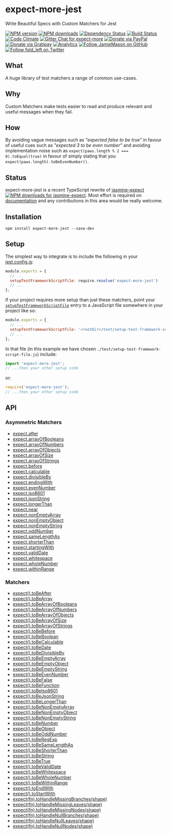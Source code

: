 # expect-more-jest

Write Beautiful Specs with Custom Matchers for Jest

[![NPM version](http://img.shields.io/npm/v/expect-more-jest.svg?style=flat-square)](https://www.npmjs.com/package/expect-more-jest)
[![NPM downloads](http://img.shields.io/npm/dm/expect-more-jest.svg?style=flat-square)](https://www.npmjs.com/package/expect-more-jest)
[![Dependency Status](http://img.shields.io/david/JamieMason/expect-more-jest.svg?style=flat-square)](https://david-dm.org/JamieMason/expect-more-jest)
[![Build Status](http://img.shields.io/travis/JamieMason/expect-more-jest/master.svg?style=flat-square)](https://travis-ci.org/JamieMason/expect-more-jest)
[![Code Climate](https://img.shields.io/codeclimate/github/JamieMason/expect-more.svg?style=flat-square)](https://codeclimate.com/github/JamieMason/expect-more)
[![Gitter Chat for expect-more](https://badges.gitter.im/Join%20Chat.svg)](https://gitter.im/JamieMason/expect-more)
[![Donate via PayPal](https://img.shields.io/badge/donate-paypal-blue.svg)](https://www.paypal.me/foldleft)
[![Donate via Gratipay](https://img.shields.io/gratipay/user/JamieMason.svg)](https://gratipay.com/~JamieMason/)
[![Analytics](https://ga-beacon.appspot.com/UA-45466560-5/expect-more-jest?flat&useReferer)](https://github.com/igrigorik/ga-beacon)
[![Follow JamieMason on GitHub](https://img.shields.io/github/followers/JamieMason.svg?style=social&label=Follow)](https://github.com/JamieMason)
[![Follow fold_left on Twitter](https://img.shields.io/twitter/follow/fold_left.svg?style=social&label=Follow)](https://twitter.com/fold_left)

## What

A huge library of test matchers a range of common use-cases.

## Why

Custom Matchers make tests easier to read and produce relevant and useful messages when they fail.

## How

By avoiding vague messages such as _"expected false to be true"_ in favour of useful cues such as _"expected 3 to be
even number"_ and avoiding implementation noise such as `expect(paws.length % 2 === 0).toEqual(true)` in favour of
simply stating that you `expect(paws.length).toBeEvenNumber()`.

## Status

expect-more-jest is a recent TypeScript rewrite of [jasmine-expect][jasmine-expect]
[![NPM downloads for jasmine-expect](http://img.shields.io/npm/dm/jasmine-expect.svg?style=flat-square)](https://www.npmjs.com/package/jasmine-expect).
Most effort is required on [documentation][documentation] and any contributions in this area would be really welcome.

## Installation

```
npm install expect-more-jest --save-dev
```

## Setup

The simplest way to integrate is to include the following in your [jest.config.js][jest-config]:

```js
module.exports = {
  // ...
  setupTestFrameworkScriptFile: require.resolve('expect-more-jest')
  // ...
};
```

If your project requires more setup than just these matchers, point your
[`setupTestFrameworkScriptFile`][setup-test-framework-script-file] entry to a JavaScript file somewhere in your project
like so:

```js
module.exports = {
  // ...
  setupTestFrameworkScriptFile: '<rootDir>/test/setup-test-framework-script-file.js'
  // ...
};
```

In that file (in this example we have chosen `./test/setup-test-framework-script-file.js`) include:

```js
import 'expect-more-jest';
// ...then your other setup code
```

or:

```js
require('expect-more-jest');
// ...then your other setup code
```

## API

### Asymmetric Matchers

* [expect.after](https://github.com/JamieMason/expect-more/blob/master/packages/expect-more-jest/docs/asymmetric/after.md)
* [expect.arrayOfBooleans](https://github.com/JamieMason/expect-more/blob/master/packages/expect-more-jest/docs/asymmetric/array-of-booleans.md)
* [expect.arrayOfNumbers](https://github.com/JamieMason/expect-more/blob/master/packages/expect-more-jest/docs/asymmetric/array-of-numbers.md)
* [expect.arrayOfObjects](https://github.com/JamieMason/expect-more/blob/master/packages/expect-more-jest/docs/asymmetric/array-of-objects.md)
* [expect.arrayOfSize](https://github.com/JamieMason/expect-more/blob/master/packages/expect-more-jest/docs/asymmetric/array-of-size.md)
* [expect.arrayOfStrings](https://github.com/JamieMason/expect-more/blob/master/packages/expect-more-jest/docs/asymmetric/array-of-strings.md)
* [expect.before](https://github.com/JamieMason/expect-more/blob/master/packages/expect-more-jest/docs/asymmetric/before.md)
* [expect.calculable](https://github.com/JamieMason/expect-more/blob/master/packages/expect-more-jest/docs/asymmetric/calculable.md)
* [expect.divisibleBy](https://github.com/JamieMason/expect-more/blob/master/packages/expect-more-jest/docs/asymmetric/divisible-by.md)
* [expect.endingWith](https://github.com/JamieMason/expect-more/blob/master/packages/expect-more-jest/docs/asymmetric/ending-with.md)
* [expect.evenNumber](https://github.com/JamieMason/expect-more/blob/master/packages/expect-more-jest/docs/asymmetric/even-number.md)
* [expect.iso8601](https://github.com/JamieMason/expect-more/blob/master/packages/expect-more-jest/docs/asymmetric/iso8601.md)
* [expect.jsonString](https://github.com/JamieMason/expect-more/blob/master/packages/expect-more-jest/docs/asymmetric/json-string.md)
* [expect.longerThan](https://github.com/JamieMason/expect-more/blob/master/packages/expect-more-jest/docs/asymmetric/longer-than.md)
* [expect.near](https://github.com/JamieMason/expect-more/blob/master/packages/expect-more-jest/docs/asymmetric/near.md)
* [expect.nonEmptyArray](https://github.com/JamieMason/expect-more/blob/master/packages/expect-more-jest/docs/asymmetric/non-empty-array.md)
* [expect.nonEmptyObject](https://github.com/JamieMason/expect-more/blob/master/packages/expect-more-jest/docs/asymmetric/non-empty-object.md)
* [expect.nonEmptyString](https://github.com/JamieMason/expect-more/blob/master/packages/expect-more-jest/docs/asymmetric/non-empty-string.md)
* [expect.oddNumber](https://github.com/JamieMason/expect-more/blob/master/packages/expect-more-jest/docs/asymmetric/odd-number.md)
* [expect.sameLengthAs](https://github.com/JamieMason/expect-more/blob/master/packages/expect-more-jest/docs/asymmetric/same-length-as.md)
* [expect.shorterThan](https://github.com/JamieMason/expect-more/blob/master/packages/expect-more-jest/docs/asymmetric/shorter-than.md)
* [expect.startingWith](https://github.com/JamieMason/expect-more/blob/master/packages/expect-more-jest/docs/asymmetric/starting-with.md)
* [expect.validDate](https://github.com/JamieMason/expect-more/blob/master/packages/expect-more-jest/docs/asymmetric/valid-date.md)
* [expect.whitespace](https://github.com/JamieMason/expect-more/blob/master/packages/expect-more-jest/docs/asymmetric/whitespace.md)
* [expect.wholeNumber](https://github.com/JamieMason/expect-more/blob/master/packages/expect-more-jest/docs/asymmetric/whole-number.md)
* [expect.withinRange](https://github.com/JamieMason/expect-more/blob/master/packages/expect-more-jest/docs/asymmetric/within-range.md)

### Matchers

* [expect().toBeAfter](https://github.com/JamieMason/expect-more/blob/master/packages/expect-more-jest/docs/matchers/to-be-after.md)
* [expect().toBeArray](https://github.com/JamieMason/expect-more/blob/master/packages/expect-more-jest/docs/matchers/to-be-array.md)
* [expect().toBeArrayOfBooleans](https://github.com/JamieMason/expect-more/blob/master/packages/expect-more-jest/docs/matchers/to-be-array-of-booleans.md)
* [expect().toBeArrayOfNumbers](https://github.com/JamieMason/expect-more/blob/master/packages/expect-more-jest/docs/matchers/to-be-array-of-numbers.md)
* [expect().toBeArrayOfObjects](https://github.com/JamieMason/expect-more/blob/master/packages/expect-more-jest/docs/matchers/to-be-array-of-objects.md)
* [expect().toBeArrayOfSize](https://github.com/JamieMason/expect-more/blob/master/packages/expect-more-jest/docs/matchers/to-be-array-of-size.md)
* [expect().toBeArrayOfStrings](https://github.com/JamieMason/expect-more/blob/master/packages/expect-more-jest/docs/matchers/to-be-array-of-strings.md)
* [expect().toBeBefore](https://github.com/JamieMason/expect-more/blob/master/packages/expect-more-jest/docs/matchers/to-be-before.md)
* [expect().toBeBoolean](https://github.com/JamieMason/expect-more/blob/master/packages/expect-more-jest/docs/matchers/to-be-boolean.md)
* [expect().toBeCalculable](https://github.com/JamieMason/expect-more/blob/master/packages/expect-more-jest/docs/matchers/to-be-calculable.md)
* [expect().toBeDate](https://github.com/JamieMason/expect-more/blob/master/packages/expect-more-jest/docs/matchers/to-be-date.md)
* [expect().toBeDivisibleBy](https://github.com/JamieMason/expect-more/blob/master/packages/expect-more-jest/docs/matchers/to-be-divisible-by.md)
* [expect().toBeEmptyArray](https://github.com/JamieMason/expect-more/blob/master/packages/expect-more-jest/docs/matchers/to-be-empty-array.md)
* [expect().toBeEmptyObject](https://github.com/JamieMason/expect-more/blob/master/packages/expect-more-jest/docs/matchers/to-be-empty-object.md)
* [expect().toBeEmptyString](https://github.com/JamieMason/expect-more/blob/master/packages/expect-more-jest/docs/matchers/to-be-empty-string.md)
* [expect().toBeEvenNumber](https://github.com/JamieMason/expect-more/blob/master/packages/expect-more-jest/docs/matchers/to-be-even-number.md)
* [expect().toBeFalse](https://github.com/JamieMason/expect-more/blob/master/packages/expect-more-jest/docs/matchers/to-be-false.md)
* [expect().toBeFunction](https://github.com/JamieMason/expect-more/blob/master/packages/expect-more-jest/docs/matchers/to-be-function.md)
* [expect().toBeIso8601](https://github.com/JamieMason/expect-more/blob/master/packages/expect-more-jest/docs/matchers/to-be-iso8601.md)
* [expect().toBeJsonString](https://github.com/JamieMason/expect-more/blob/master/packages/expect-more-jest/docs/matchers/to-be-json-string.md)
* [expect().toBeLongerThan](https://github.com/JamieMason/expect-more/blob/master/packages/expect-more-jest/docs/matchers/to-be-longer-than.md)
* [expect().toBeNonEmptyArray](https://github.com/JamieMason/expect-more/blob/master/packages/expect-more-jest/docs/matchers/to-be-non-empty-array.md)
* [expect().toBeNonEmptyObject](https://github.com/JamieMason/expect-more/blob/master/packages/expect-more-jest/docs/matchers/to-be-non-empty-object.md)
* [expect().toBeNonEmptyString](https://github.com/JamieMason/expect-more/blob/master/packages/expect-more-jest/docs/matchers/to-be-non-empty-string.md)
* [expect().toBeNumber](https://github.com/JamieMason/expect-more/blob/master/packages/expect-more-jest/docs/matchers/to-be-number.md)
* [expect().toBeObject](https://github.com/JamieMason/expect-more/blob/master/packages/expect-more-jest/docs/matchers/to-be-object.md)
* [expect().toBeOddNumber](https://github.com/JamieMason/expect-more/blob/master/packages/expect-more-jest/docs/matchers/to-be-odd-number.md)
* [expect().toBeRegExp](https://github.com/JamieMason/expect-more/blob/master/packages/expect-more-jest/docs/matchers/to-be-reg-exp.md)
* [expect().toBeSameLengthAs](https://github.com/JamieMason/expect-more/blob/master/packages/expect-more-jest/docs/matchers/to-be-same-length-as.md)
* [expect().toBeShorterThan](https://github.com/JamieMason/expect-more/blob/master/packages/expect-more-jest/docs/matchers/to-be-shorter-than.md)
* [expect().toBeString](https://github.com/JamieMason/expect-more/blob/master/packages/expect-more-jest/docs/matchers/to-be-string.md)
* [expect().toBeTrue](https://github.com/JamieMason/expect-more/blob/master/packages/expect-more-jest/docs/matchers/to-be-true.md)
* [expect().toBeValidDate](https://github.com/JamieMason/expect-more/blob/master/packages/expect-more-jest/docs/matchers/to-be-valid-date.md)
* [expect().toBeWhitespace](https://github.com/JamieMason/expect-more/blob/master/packages/expect-more-jest/docs/matchers/to-be-whitespace.md)
* [expect().toBeWholeNumber](https://github.com/JamieMason/expect-more/blob/master/packages/expect-more-jest/docs/matchers/to-be-whole-number.md)
* [expect().toBeWithinRange](https://github.com/JamieMason/expect-more/blob/master/packages/expect-more-jest/docs/matchers/to-be-within-range.md)
* [expect().toEndWith](https://github.com/JamieMason/expect-more/blob/master/packages/expect-more-jest/docs/matchers/to-end-with.md)
* [expect().toStartWith](https://github.com/JamieMason/expect-more/blob/master/packages/expect-more-jest/docs/matchers/to-start-with.md)
* [expect(fn).toHandleMissingBranches(shape)](https://github.com/JamieMason/expect-more/blob/master/packages/expect-more-jest/docs/matchers/to-handle-missing-branches.md)
* [expect(fn).toHandleMissingLeaves(shape)](https://github.com/JamieMason/expect-more/blob/master/packages/expect-more-jest/docs/matchers/to-handle-missing-leaves.md)
* [expect(fn).toHandleMissingNodes(shape)](https://github.com/JamieMason/expect-more/blob/master/packages/expect-more-jest/docs/matchers/to-handle-missing-nodes.md)
* [expect(fn).toHandleNullBranches(shape)](https://github.com/JamieMason/expect-more/blob/master/packages/expect-more-jest/docs/matchers/to-handle-null-branches.md)
* [expect(fn).toHandleNullLeaves(shape)](https://github.com/JamieMason/expect-more/blob/master/packages/expect-more-jest/docs/matchers/to-handle-null-leaves.md)
* [expect(fn).toHandleNullNodes(shape)](https://github.com/JamieMason/expect-more/blob/master/packages/expect-more-jest/docs/matchers/to-handle-null-nodes.md)

<!-- Links -->

[documentation]: https://github.com/JamieMason/expect-more/tree/master/packages/expect-more-jest/docs
[jasmine-expect]: https://github.com/JamieMason/Jasmine-Matchers#readme
[jest-config]: https://facebook.github.io/jest/docs/en/configuration.html
[jest]: http://facebook.github.io/jest
[setup-test-framework-script-file]: https://facebook.github.io/jest/docs/en/configuration.html#setuptestframeworkscriptfile-string
